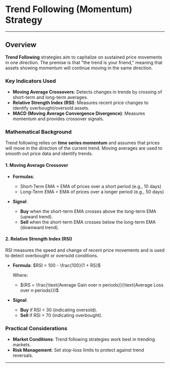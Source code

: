 # Trend Following (Momentum) Strategy

---

## Overview

**Trend Following** strategies aim to capitalize on sustained price movements in one direction. The premise is that "the trend is your friend," meaning that assets showing momentum will continue moving in the same direction.

### Key Indicators Used

- **Moving Average Crossovers**: Detects changes in trends by crossing of short-term and long-term averages.
- **Relative Strength Index (RSI)**: Measures recent price changes to identify overbought/oversold assets.
- **MACD (Moving Average Convergence Divergence)**: Measures momentum and provides crossover signals.

### Mathematical Background

Trend following relies on **time series momentum** and assumes that prices will move in the direction of the current trend. Moving averages are used to smooth out price data and identify trends.

#### 1. Moving Average Crossover

- **Formulas**:
  - Short-Term EMA = EMA of prices over a short period (e.g., 10 days)
  - Long-Term EMA = EMA of prices over a longer period (e.g., 50 days)

- **Signal**:
  - **Buy** when the short-term EMA crosses above the long-term EMA (upward trend).
  - **Sell** when the short-term EMA crosses below the long-term EMA (downward trend).

#### 2. Relative Strength Index (RSI)

RSI measures the speed and change of recent price movements and is used to detect overbought or oversold conditions.

- **Formula**:
  $RSI = 100 - \frac{100}{1 + RS}$

  Where:
  
  - $(RS = \frac{\text{Average Gain over n periods}}{\text{Average Loss over n periods}})$

- **Signal**:
  - **Buy** if RSI < 30 (indicating oversold).
  - **Sell** if RSI > 70 (indicating overbought).

### Practical Considerations

- **Market Conditions**: Trend following strategies work best in trending markets.
- **Risk Management**: Set stop-loss limits to protect against trend reversals.

---
